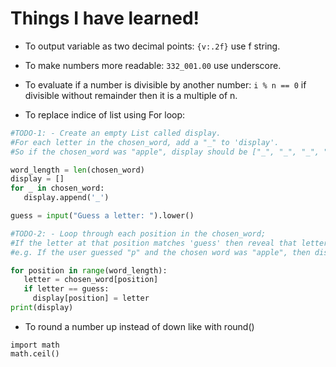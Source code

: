 # Things I have learned!
- To output variable as two decimal points:
```{v:.2f}``` use f string.

 - To make numbers more readable:
 ```332_001.00``` use underscore.

 - To evaluate if a number is divisible by another number:
 ```i % n == 0``` if divisible without remainder then it is a multiple of n.

 - To replace indice of list using For loop:
 ```py
#TODO-1: - Create an empty List called display.
#For each letter in the chosen_word, add a "_" to 'display'.
#So if the chosen_word was "apple", display should be ["_", "_", "_", "_", "_"] with 5 "_" representing each letter to guess.

word_length = len(chosen_word)
display = []
for _ in chosen_word:
    display.append('_')

guess = input("Guess a letter: ").lower()

#TODO-2: - Loop through each position in the chosen_word;
#If the letter at that position matches 'guess' then reveal that letter in the display at that position.
#e.g. If the user guessed "p" and the chosen word was "apple", then display should be ["_", "p", "p", "_", "_"].

for position in range(word_length):
    letter = chosen_word[position]
    if letter == guess:
      display[position] = letter
print(display)
 ```
 
- To round a number up instead of down like with round()
```
import math
math.ceil()
```
